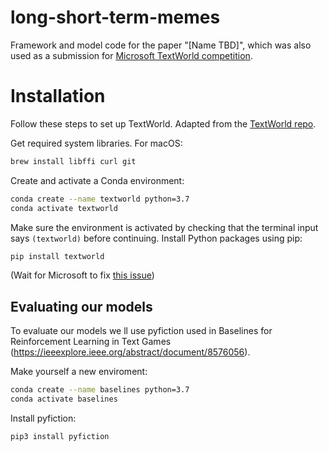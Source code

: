 # long-short-term-memes
Framework and model code for the paper "[Name TBD]", which was also used as a submission for [Microsoft TextWorld competition]( https://www.microsoft.com/en-us/research/project/textworld/).

# Installation

Follow these steps to set up TextWorld. Adapted from the [TextWorld repo](https://github.com/microsoft/textworld).

Get required system libraries. For macOS:

```bash
brew install libffi curl git
```

Create and activate a Conda environment:

```bash
conda create --name textworld python=3.7
conda activate textworld
```

Make sure the environment is activated by checking that the terminal input says `(textworld)` before continuing. Install Python packages using pip:

```bash
pip install textworld
```

(Wait for Microsoft to fix [this issue](https://github.com/Microsoft/TextWorld/issues/121))


## Evaluating our models 

To evaluate our models we ll use pyfiction used in Baselines for Reinforcement Learning in Text Games (https://ieeexplore.ieee.org/abstract/document/8576056). 

Make yourself a new enviroment:

```bash
conda create --name baselines python=3.7
conda activate baselines
```

Install pyfiction:

```bash
pip3 install pyfiction
```



